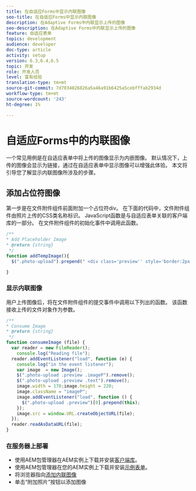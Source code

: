 ```yaml
---
title: 在自适应Forms中显示内联图像
seo-title: 在自适应Forms中显示内联图像
description: 在Adaptive Forms中内联显示上传的图像
seo-description: 在Adaptive Forms中内联显示上传的图像
feature: 自适应表单
topics: development
audience: developer
doc-type: article
activity: setup
version: 6.3,6.4,6.5
topic: 开发
role: 开发人员
level: 富有经验
translation-type: tm+mt
source-git-commit: 7d7034026826a5a46a91b6425a5cebfffab2934d
workflow-type: tm+mt
source-wordcount: '243'
ht-degree: 1%

---
```



# 自适应Forms中的内联图像

一个常见用例是在自适应表单中将上传的图像显示为内嵌图像。 默认情况下，上传的图像会显示为链接，通过在自适应表单中显示图像可以增强此体验。 本文将引导您了解显示内联图像所涉及的步骤。

## 添加占位符图像

第一步是在文件附件组件前面附加一个占位符div。 在下面的代码中，文件附件组件由照片上传的CSS类名称标识。 JavaScript函数是与自适应表单关联的客户端库的一部分。 在文件附件组件的初始化事件中调用此函数。

```javascript
/**
* Add Placeholder Image
* @return {string} 
 */
function addTempImage(){
  $(".photo-upload").prepend(" <div class='preview'' style='border:2px solid;height:225px;width:175px;text-align:center'><br><br><div class='text'>3.5mm * 4.5mm<br>2Mb max<br>Min 600dpi</div></div><br>");

}
```

### 显示内联图像

用户上传图像后，将在文件附件组件的提交事件中调用以下列出的函数。 该函数接收上传的文件对象作为参数。

```javascript
/**
* Consume Image
* @return {string} 
 */
function consumeImage (file) {
  var reader = new FileReader();
    console.log("Reading file");
  reader.addEventListener("load", function (e) {
    console.log("in the event listener");
    var image  = new Image();
    $(".photo-upload .preview .imageP").remove();
    $(".photo-upload .preview .text").remove();
    image.width = 170;image.height = 220;
    image.className = "imageP";
    image.addEventListener("load", function () {
      $(".photo-upload .preview")[0].prepend(this);
    });
    image.src = window.URL.createObjectURL(file);
  });
  reader.readAsDataURL(file); 
}
```

### 在服务器上部署

* 使用AEM包管理器在AEM实例上下载并安装[客户端库](assets/inline-image-client-library.zip)。
* 使用AEM包管理器在您的AEM实例上下载并安装[示例表单](assets/inline-image-af.zip)。
* 将浏览器指向[添加内联图像](http://localhost:4502/content/dam/formsanddocuments/addinlineimage/jcr:content?wcmmode=disabled)
* 单击“附加照片”按钮以添加图像